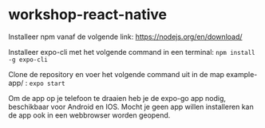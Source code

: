 # workshop-react-native

Installeer npm vanaf de volgende link: https://nodejs.org/en/download/

Installeer expo-cli met het volgende command in een terminal: ```npm install -g expo-cli```

Clone de repository en voer het volgende command uit in de map example-app/ : ```expo start```

Om de app op je telefoon te draaien heb je de expo-go app nodig, beschikbaar voor Android en IOS. 
Mocht je geen app willen installeren kan de app ook in een webbrowser worden geopend.
